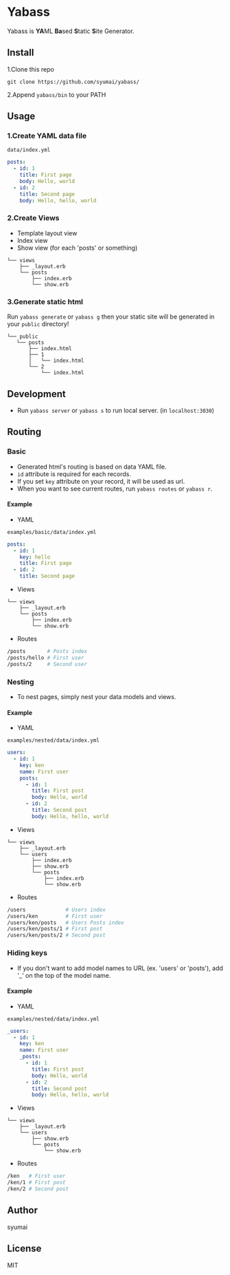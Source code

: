 # Yabass
Yabass is **YA**ML **Ba**sed **S**tatic **S**ite Generator.

## Install
1.Clone this repo

`git clone https://github.com/syumai/yabass/`

2.Append `yabass/bin` to your PATH

## Usage
### 1.Create YAML data file

`data/index.yml`
```yml
posts:
  - id: 1
    title: First page
    body: Hello, world
  - id: 2
    title: Second page
    body: Hello, hello, world
```

### 2.Create Views

* Template layout view
* Index view
* Show view (for each 'posts' or something)

```
└── views
    ├── _layout.erb
	└── posts
		├── index.erb
		└── show.erb
```

### 3.Generate static html

Run `yabass generate` or `yabass g` then your static site will be generated in your `public` directory!

```
└── public
   └── posts
       ├── index.html
       ├── 1
       │   └── index.html
       └── 2
           └── index.html
```

## Development

* Run `yabass server` or `yabass s` to run local server. (in `localhost:3030`)

## Routing

### Basic

* Generated html's routing is based on data YAML file.
* `id` attribute is required for each records.
* If you set `key` attribute on your record, it will be used as url.
* When you want to see current routes, run `yabass routes` or `yabass r`.

#### Example

* YAML

`examples/basic/data/index.yml`
```yml
posts:
  - id: 1
    key: hello
    title: First page
  - id: 2
    title: Second page
```

* Views

```
└── views
    ├── _layout.erb
	└── posts
		├── index.erb
		└── show.erb
```

* Routes

```sh
/posts       # Posts index
/posts/hello # First user
/posts/2     # Second user
```

### Nesting

* To nest pages, simply nest your data models and views.

#### Example

* YAML

`examples/nested/data/index.yml`
```yml
users:
  - id: 1
    key: ken
    name: First user
    posts:
      - id: 1
        title: First post
        body: Hello, world
      - id: 2
        title: Second post
        body: Hello, hello, world
```

* Views

```
└── views
    ├── _layout.erb
	└── users
		├── index.erb
		├── show.erb
		└── posts
		    ├── index.erb
		    └── show.erb
```

* Routes

```sh
/users             # Users index
/users/ken         # First user
/users/ken/posts   # Users Posts index
/users/ken/posts/1 # First post
/users/ken/posts/2 # Second post
```

### Hiding keys

* If you don't want to add model names to URL (ex. 'users' or 'posts'), add '\_' on the top of the model name.

#### Example

* YAML

`examples/nested/data/index.yml`
```yml
_users:
  - id: 1
    key: ken
    name: First user
    _posts:
      - id: 1
        title: First post
        body: Hello, world
      - id: 2
        title: Second post
        body: Hello, hello, world
```

* Views

```
└── views
    ├── _layout.erb
	└── users
		├── show.erb
		└── posts
		    └── show.erb
```

* Routes

```sh
/ken   # First user
/ken/1 # First post
/ken/2 # Second post 
```


## Author
syumai

## License
MIT

